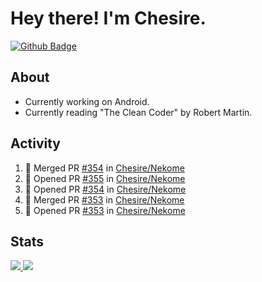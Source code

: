 # Hey there! I'm Chesire.

[![Github Badge](https://img.shields.io/badge/-Github-000?style=flat-square&logo=Github&logoColor=white&link=https://github.com/chesire)](https://github.com/chesire)

## About
<!-- Uses https://github.com/Chesire/natemoo-re -->
* Currently working on Android.
* Currently reading "The Clean Coder" by Robert Martin.
<!--
* Currently listening to: 
<a href="https://natemoo-re-iirbxe7wf.vercel.app/now-playing?open">
    <img src="https://natemoo-re-iirbxe7wf.vercel.app/now-playing" width="256" height="64" alt="Now Playing">
</a>  
-->

## Activity
<!-- Uses https://github.com/jamesgeorge007/github-activity-readme -->
<!--START_SECTION:activity-->
1. 🎉 Merged PR [#354](https://github.com/Chesire/Nekome/pull/354) in [Chesire/Nekome](https://github.com/Chesire/Nekome)
2. 💪 Opened PR [#355](https://github.com/Chesire/Nekome/pull/355) in [Chesire/Nekome](https://github.com/Chesire/Nekome)
3. 💪 Opened PR [#354](https://github.com/Chesire/Nekome/pull/354) in [Chesire/Nekome](https://github.com/Chesire/Nekome)
4. 🎉 Merged PR [#353](https://github.com/Chesire/Nekome/pull/353) in [Chesire/Nekome](https://github.com/Chesire/Nekome)
5. 💪 Opened PR [#353](https://github.com/Chesire/Nekome/pull/353) in [Chesire/Nekome](https://github.com/Chesire/Nekome)
<!--END_SECTION:activity-->

## Stats
<a href="https://github-readme-stats.vercel.app/api/top-langs/?username=chesire&theme=tokyonight">
    <img src="https://github-readme-stats.vercel.app/api/top-langs/?username=chesire&layout=compact&theme=tokyonight" >
</a>
<a href="https://github-readme-stats.vercel.app/api?username=chesire&show_icons=true&theme=tokyonight">
    <img src="https://github-readme-stats.vercel.app/api?username=chesire&show_icons=true&theme=tokyonight" >
</a>  

